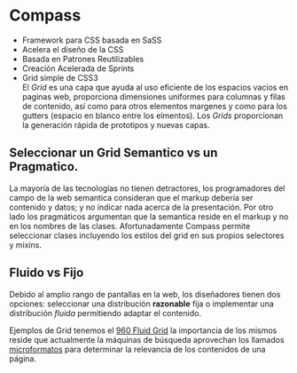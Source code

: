 # Compass   

*   Framework para CSS basada en SaSS  
*   Acelera el diseño de la CSS  
*   Basada en Patrones Reutilizables  
*   Creación Acelerada de Sprints  
*   Grid simple de CSS3  
El *Grid* es una capa que ayuda al uso eficiente de los espacios vacios en paginas web, proporciona dimensiones uniformes para columnas y filas de contenido, así como para otros elementos margenes y como para los gutters (espacio en blanco entre los elmentos).
Los *Grids* proporcionan la generación rápida de prototipos y nuevas capas.  

## Seleccionar un Grid Semantico vs un Pragmatico.  

La mayoría de las tecnologías no tienen detractores, los programadores del campo de la web semantica consideran que el markup debería ser contenido y datos; y no indicar nada acerca de la presentación. Por otro lado los pragmáticos argumentan que la semantica reside en el markup y no en los nombres de las clases.
Afortunadamente Compass permite seleccionar clases incluyendo los estilos del grid en sus propios selectores y mixins.  

## Fluido vs Fijo  
Debido al amplio rango de pantallas en la web, los diseñadores tienen dos opciones: seleccionar una distribución __razonable__ fija o implementar una distribución *fluida* permitiendo adaptar el contenido.

Ejemplos de Grid tenemos el [960 Fluid Grid](http://960.gs/) la importancia de los mismos reside que actualmente la máquinas de búsqueda aprovechan los llamados [microformatos](http://microformats.org) para determinar la relevancia de los contenidos de una página.
